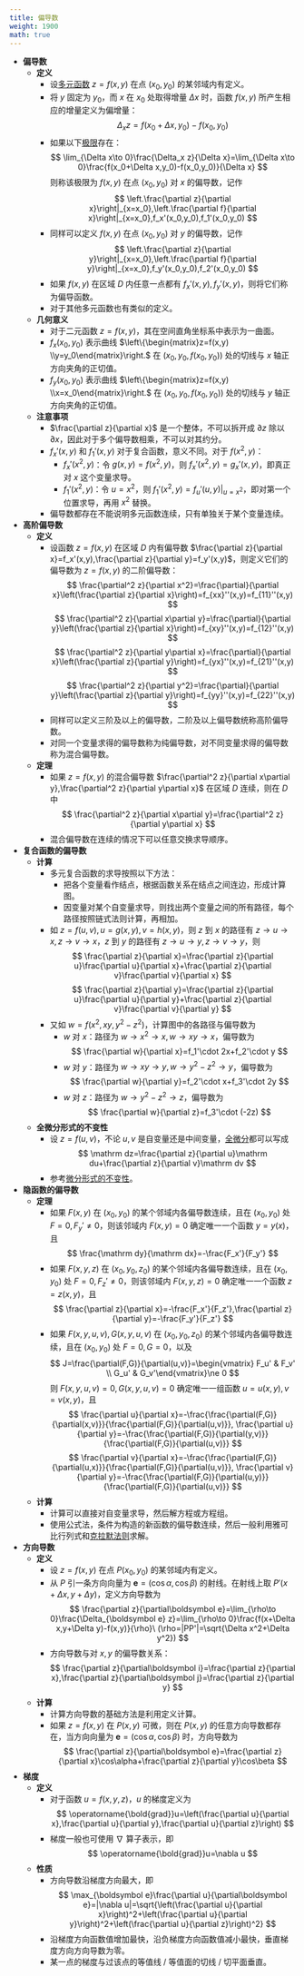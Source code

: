 ```yaml
---
title: 偏导数
weight: 1900
math: true
---
```


- **偏导数**
    - **定义**
        - 设[多元函数](/docs/mathematics/calculus/multivariate-function) $z=f(x,y)$ 在点 $(x_0,y_0)$ 的某邻域内有定义。
        - 将 $y$ 固定为 $y_0$，而 $x$ 在 $x_0$ 处取得增量 $\Delta x$ 时，函数 $f(x,y)$ 所产生相应的增量定义为偏增量：
          $$
          \Delta_x z=f(x_0+\Delta x,y_0)-f(x_0,y_0)
          $$
        - 如果以下[极限](/docs/mathematics/calculus/limit)存在：
          $$
          \lim_{\Delta x\to 0}\frac{\Delta_x z}{\Delta x}=\lim_{\Delta x\to 0}\frac{f(x_0+\Delta x,y_0)-f(x_0,y_0)}{\Delta x}
          $$
          则称该极限为 $f(x,y)$ 在点 $(x_0,y_0)$ 对 $x$ 的偏导数，记作
          $$
          \left.\frac{\partial z}{\partial x}\right|_{x=x_0},\left.\frac{\partial f}{\partial x}\right|_{x=x_0},f_x'(x_0,y_0),f_1'(x_0,y_0)
          $$
        - 同样可以定义 $f(x,y)$ 在点 $(x_0,y_0)$ 对 $y$ 的偏导数，记作
          $$
          \left.\frac{\partial z}{\partial y}\right|_{x=x_0},\left.\frac{\partial f}{\partial y}\right|_{x=x_0},f_y'(x_0,y_0),f_2'(x_0,y_0)
          $$
        - 如果 $f(x,y)$ 在区域 $D$ 内任意一点都有 $f_x'(x,y),f_y'(x,y)$，则将它们称为偏导函数。
        - 对于其他多元函数也有类似的定义。
    - **几何意义**
        - 对于二元函数 $z=f(x,y)$，其在空间直角坐标系中表示为一曲面。
        - $f_x(x_0,y_0)$ 表示曲线 $\left\{\begin{matrix}z=f(x,y) \\y=y_0\end{matrix}\right.$ 在 $\left(x_0,y_0,f(x_0,y_0)\right)$ 处的切线与 $x$ 轴正方向夹角的正切值。
        - $f_y(x_0,y_0)$ 表示曲线 $\left\{\begin{matrix}z=f(x,y) \\x=x_0\end{matrix}\right.$ 在 $\left(x_0,y_0,f(x_0,y_0)\right)$ 处的切线与 $y$ 轴正方向夹角的正切值。
    - **注意事项**
        - $\frac{\partial z}{\partial x}$ 是一个整体，不可以拆开成 $\partial z$ 除以 $\partial x$，因此对于多个偏导数相乘，不可以对其约分。
        - $f_x'(x,y)$ 和 $f_1'(x,y)$ 对于复合函数，意义不同。对于 $f(x^2,y)$：
            - $f_x'(x^2,y)$：令 $g(x,y)=f(x^2,y)$，则 $f_x'(x^2,y)=g_x'(x,y)$，即真正对 $x$ 这个变量求导。
            - $f_1'(x^2,y)$：令 $u=x^2$，则 $f_1'(x^2,y)=\left.f_u'(u,y)\right|_{u=x^2}$，即对第一个位置求导，再用 $x^2$ 替换。
        - 偏导数都存在不能说明多元函数连续，只有单独关于某个变量连续。
- **高阶偏导数**
    - **定义**
        - 设函数 $z=f(x,y)$ 在区域 $D$ 内有偏导数 $\frac{\partial z}{\partial x}=f_x'(x,y),\frac{\partial z}{\partial y}=f_y'(x,y)$，则定义它们的偏导数为 $z=f(x,y)$ 的二阶偏导数：
          $$
          \frac{\partial^2 z}{\partial x^2}=\frac{\partial}{\partial x}\left(\frac{\partial z}{\partial x}\right)=f_{xx}''(x,y)=f_{11}''(x,y)
          $$
          $$
          \frac{\partial^2 z}{\partial x\partial y}=\frac{\partial}{\partial y}\left(\frac{\partial z}{\partial x}\right)=f_{xy}''(x,y)=f_{12}''(x,y)
          $$
          $$
          \frac{\partial^2 z}{\partial y\partial x}=\frac{\partial}{\partial x}\left(\frac{\partial z}{\partial y}\right)=f_{yx}''(x,y)=f_{21}''(x,y)
          $$
          $$
          \frac{\partial^2 z}{\partial y^2}=\frac{\partial}{\partial y}\left(\frac{\partial z}{\partial y}\right)=f_{yy}''(x,y)=f_{22}''(x,y)
          $$
        - 同样可以定义三阶及以上的偏导数，二阶及以上偏导数统称高阶偏导数。
        - 对同一个变量求得的偏导数称为纯偏导数，对不同变量求得的偏导数称为混合偏导数。
    - **定理**
        - 如果 $z=f(x,y)$ 的混合偏导数 $\frac{\partial^2 z}{\partial x\partial y},\frac{\partial^2 z}{\partial y\partial x}$ 在区域 $D$ 连续，则在 $D$ 中
          $$
          \frac{\partial^2 z}{\partial x\partial y}=\frac{\partial^2 z}{\partial y\partial x}
          $$
        - 混合偏导数在连续的情况下可以任意交换求导顺序。
- **复合函数的偏导数**
    - **计算**
        - 多元复合函数的求导按照以下方法：
            - 把各个变量看作结点，根据函数关系在结点之间连边，形成计算图。
            - 因变量对某个自变量求导，则找出两个变量之间的所有路径，每个路径按照链式法则计算，再相加。
        - 如 $z=f(u,v),u=g(x,y),v=h(x,y)$，则 $z$ 到 $x$ 的路径有 $z\to u\to x,z\to v\to x$，$z$ 到 $y$ 的路径有 $z\to u\to y,z\to v\to y$，则
          $$
          \frac{\partial z}{\partial x}=\frac{\partial z}{\partial u}\frac{\partial u}{\partial x}+\frac{\partial z}{\partial v}\frac{\partial v}{\partial x}
          $$
          $$
          \frac{\partial z}{\partial y}=\frac{\partial z}{\partial u}\frac{\partial u}{\partial y}+\frac{\partial z}{\partial v}\frac{\partial v}{\partial y}
          $$
        - 又如 $w=f(x^2,xy,y^2-z^2)$，计算图中的各路径与偏导数为
            - $w$ 对 $x$：路径为 $w\to x^2\to x,w\to xy\to x$，偏导数为
              $$
              \frac{\partial w}{\partial x}=f_1'\cdot 2x+f_2'\cdot y
              $$
            - $w$ 对 $y$：路径为 $w\to xy\to y,w\to y^2-z^2\to y$，偏导数为
              $$
              \frac{\partial w}{\partial y}=f_2'\cdot x+f_3'\cdot 2y
              $$
            - $w$ 对 $z$：路径为 $w\to y^2-z^2\to z$，偏导数为
              $$
              \frac{\partial w}{\partial z}=f_3'\cdot (-2z)
              $$
    - **全微分形式的不变性**
        - 设 $z=f(u,v)$，不论 $u,v$ 是自变量还是中间变量，[全微分](/docs/mathematics/calculus/total-differential)都可以写成
          $$
          \mathrm dz=\frac{\partial z}{\partial u}\mathrm du+\frac{\partial z}{\partial v}\mathrm dv
          $$
        - 参考[微分形式的不变性](微分#sievi2)。
- **隐函数的偏导数**
    - **定理**
        - 如果 $F(x,y)$ 在 $(x_0,y_0)$ 的某个邻域内各偏导数连续，且在 $(x_0,y_0)$ 处 $F=0,F_y'\ne 0$，则该邻域内 $F(x,y)=0$ 确定唯一一个函数 $y=y(x)$，且
          $$
          \frac{\mathrm dy}{\mathrm dx}=-\frac{F_x'}{F_y'}
          $$
        - 如果 $F(x,y,z)$ 在 $(x_0,y_0,z_0)$ 的某个邻域内各偏导数连续，且在 $(x_0,y_0)$ 处 $F=0,F_z'\ne 0$，则该邻域内 $F(x,y,z)=0$ 确定唯一一个函数 $z=z(x,y)$，且
          $$
          \frac{\partial z}{\partial x}=-\frac{F_x'}{F_z'},\frac{\partial z}{\partial y}=-\frac{F_y'}{F_z'}
          $$
        - 如果 $F(x,y,u,v),G(x,y,u,v)$ 在 $(x_0,y_0,z_0)$ 的某个邻域内各偏导数连续，且在 $(x_0,y_0)$ 处 $F=0,G=0$，以及
          $$
          J=\frac{\partial(F,G)}{\partial(u,v)}=\begin{vmatrix} F_u' & F_v' \\ G_u' & G_v'\end{vmatrix}\ne 0
          $$
          则 $F(x,y,u,v)=0,G(x,y,u,v)=0$ 确定唯一一组函数 $u=u(x,y),v=v(x,y)$，且
          $$
          \frac{\partial u}{\partial x}=-\frac{\frac{\partial(F,G)}{\partial(x,v)}}{\frac{\partial(F,G)}{\partial(u,v)}},
          \frac{\partial u}{\partial y}=-\frac{\frac{\partial(F,G)}{\partial(y,v)}}{\frac{\partial(F,G)}{\partial(u,v)}}
          $$
          $$
          \frac{\partial v}{\partial x}=-\frac{\frac{\partial(F,G)}{\partial(u,x)}}{\frac{\partial(F,G)}{\partial(u,v)}},
          \frac{\partial v}{\partial y}=-\frac{\frac{\partial(F,G)}{\partial(u,y)}}{\frac{\partial(F,G)}{\partial(u,v)}}
          $$
    - **计算**
        - 计算可以直接对自变量求导，然后解方程或方程组。
        - 使用公式法，条件为构造的新函数的偏导数连续，然后一般利用雅可比行列式和[克拉默法则](行列式#yd927p)求解。
- **方向导数**
    - **定义**
        - 设 $z=f(x,y)$ 在点 $P(x_0,y_0)$ 的某邻域内有定义。
        - 从 $P$ 引一条方向向量为 $\boldsymbol e=(\cos\alpha,\cos\beta)$ 的射线。在射线上取 $P'(x+\Delta x,y+\Delta y)$，定义方向导数为
          $$
          \frac{\partial z}{\partial\boldsymbol e}=\lim_{\rho\to 0}\frac{\Delta_{\boldsymbol e} z}=\lim_{\rho\to 0}\frac{f(x+\Delta x,y+\Delta y)-f(x,y)}{\rho}\ (\rho=|PP'|=\sqrt{\Delta x^2+\Delta y^2})
          $$
        - 方向导数与对 $x,y$ 的偏导数关系：
          $$
            \frac{\partial z}{\partial\boldsymbol i}=\frac{\partial z}{\partial x},\frac{\partial z}{\partial\boldsymbol j}=\frac{\partial z}{\partial y}
          $$
    - **计算**
        - 计算方向导数的基础方法是利用定义计算。
        - 如果 $z=f(x,y)$ 在 $P(x,y)$ 可微，则在 $P(x,y)$ 的任意方向导数都存在，当方向向量为 $\boldsymbol e=(\cos\alpha,\cos\beta)$ 时，方向导数为
          $$
          \frac{\partial z}{\partial\boldsymbol e}=\frac{\partial z}{\partial x}\cos\alpha+\frac{\partial z}{\partial y}\cos\beta
          $$
- **梯度**
    - **定义**
        - 对于函数 $u=f(x,y,z)$，$u$ 的梯度定义为
          $$
          \operatorname{\bold{grad}}u=\left(\frac{\partial u}{\partial x},\frac{\partial u}{\partial y},\frac{\partial u}{\partial z}\right)
          $$
        - 梯度一般也可使用 $\nabla$ 算子表示，即
          $$
          \operatorname{\bold{grad}}u=\nabla u
          $$
    - **性质**
        - 方向导数沿梯度方向最大，即
          $$
          \max_{\boldsymbol e}\frac{\partial u}{\partial\boldsymbol e}=|\nabla u|=\sqrt{\left(\frac{\partial u}{\partial x}\right)^2+\left(\frac{\partial u}{\partial y}\right)^2+\left(\frac{\partial u}{\partial z}\right)^2}
          $$
        - 沿梯度方向函数值增加最快，沿负梯度方向函数值减小最快，垂直梯度方向方向导数为零。
        - 某一点的梯度与过该点的等值线 / 等值面的切线 / 切平面垂直。

